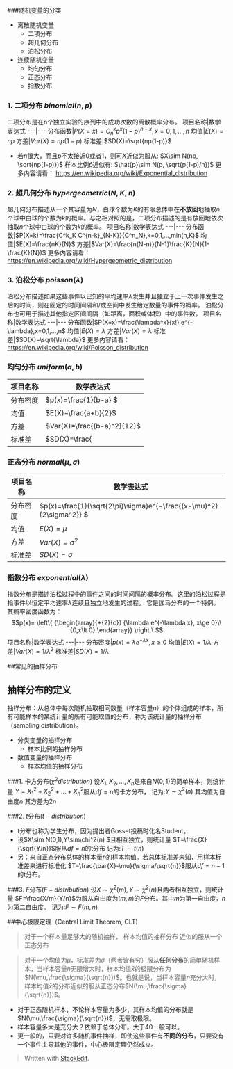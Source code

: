 ###随机变量的分类
- 离散随机变量
  - 二项分布
  - 超几何分布
  - 泊松分布 
- 连续随机变量
  - 均匀分布
  - 正态分布
  - 指数分布 

### 1. 二项分布 $binomial(n,p)$
二项分布是在n个独立实验的序列中的成功次数的离散概率分布。
项目名称|数学表达式
---|---
分布函数|$P(X=x)=C^x_n p^x(1-p)^{n-x},x=0,1,...,n$
均值|$E(X)=np$
方差|$Var(X)=np(1-p)$
标准差|$SD(X)=\sqrt{np(1-p)}$

- 若$n$很大，而且$p$不太接近0或者1，则可$X$近似为服从:
$X\sim N(np, \sqrt{np(1-p)})$
样本比例$\hat{p}$近似有:
$\hat{p}\sim N(p, \sqrt{p(1-p)/n})$
更多内容请看：
https://en.wikipedia.org/wiki/Exponential_distribution

### 2. 超几何分布 $hypergeometric(N,K,n)$
超几何分布描述从一个其容量为$N$，白球个数为$K$的有限总体中在**不放回**地抽取$n$个球中白球的个数为$k$的概率。与之相对照的是，二项分布描述的是有放回地依次抽取$n$个球中白球的个数为$k$的概率。
项目名称|数学表达式
---|---
分布函数|$P(X=k)=\frac{C^k_K C^{n-k}_{N-K}}{C^n_N},k=0,1,...,min(n,K)$
均值|$E(X)=\frac{nK}{N}$
方差|$Var(X)=\frac{n(N-n)}{N-1}\frac{K}{N}(1-\frac{K}{N})$
更多内容请看：
https://en.wikipedia.org/wiki/Hypergeometric_distribution


### 3. 泊松分布 $poisson(\lambda)$
 泊松分布描述如果这些事件以已知的平均速率$\lambda$发生并且独立于上一次事件发生之后的时间，则在固定的时间间隔和/或空间中发生给定数量的事件的概率。 泊松分布也可用于描述其他指定区间间隔（如距离，面积或体积）中的事件数。
项目名称|数学表达式
---|---
分布函数|$P(X=x)=\frac{\lambda^x}{x!} e^{-\lambda},x=0,1,...,n$
均值|$E(X)=\lambda$
方差|$Var(X)=\lambda$
标准差|$SD(X)=\sqrt{\lambda}$
更多内容请看：https://en.wikipedia.org/wiki/Poisson_distribution

### 均匀分布 $uniform(a, b)$

项目名称|数学表达式
---|---
分布密度|$p(x)=\frac{1}{b-a} $
均值|$E(X)=\frac{a+b}{2}$
方差|$Var(X)=\frac{(b-a)^2}{12}$
标准差|$SD(X)=\frac{|b-a|}{\sqrt{12}}$

### 正态分布 $normal(\mu,\sigma)$

项目名称|数学表达式
---|---
分布密度|$p(x)=\frac{1}{\sqrt{2\pi}\sigma}e^{-\frac{(x-\mu)^2}{2\sigma^2}} $
均值|$E(X)=\mu$
方差|$Var(X)=\sigma^2$
标准差|$SD(X)=\sigma$

### 指数分布 $exponential(\lambda)$
指数分布是描述泊松过程中的事件之间的时间间隔的概率分布。这里的泊松过程是指事件以恒定平均速率$\lambda$连续且独立地发生的过程。 它是伽马分布的一个特例。
其概率密度函数为：
$$p(x)= \left\{ {\begin{array}{*{2}{c}}
{\lambda e^{-\lambda x}, x\ge 0}\\
{0,x\lt 0}
\end{array}} \right.\
$$
项目名称|数学表达式
---|---
分布密度|$p(x)=\lambda e^{-\lambda x},x\ge 0$
均值|$E(X)=1/\lambda$
方差|$Var(X)=1/\lambda^2$
标准差|$SD(X)=1/\lambda$


##常见的抽样分布
## 抽样分布的定义
抽样分布：从总体中每次随机抽取相同数量（样本容量n）的个体组成的样本，所有可能样本的某统计量的所有可能取值的分布，称为该统计量的抽样分布（sampling distribution）。

- 分类变量的抽样分布
   - 样本比例的抽样分布
- 数值变量的抽样分布
   - 样本均值的抽样分布
   
###1. 卡方分布$(\chi^2 distribution)$
设$X_1,X_2,...,X_n$是来自$N(0,1)$的简单样本，则统计量
$Y=X_1^2+X_2^2+...+X_n^2$服从$df=n$的卡方分布，
记为:$Y \sim \chi^2(n)$
其均值为自由度$n$
其方差为$2n$


###2. $t$分布$(t-distribution)$
- t分布也称为学生分布，因为提出者Gosset投稿时化名Student。
- 设$X\sim N(0,1),Y\sim\chi^2(n) $且相互独立，则统计量
$T=\frac{X}{\sqrt{Y/n}}$服从$df=n$的t分布
记为:$T\sim t(n)$
- 另：来自正态分布总体的样本量$n$的样本均值。若总体标准差未知，用样本标准差来进行标准化
$T=\frac{\bar{X}-\mu}{\sigma/\sqrt{n}}$服从$df=n-1$的t分布。

###3. $F$分布$(F-distribution)$
设$X\sim \chi^2(m),Y\sim \chi^2(n)$且两者相互独立，则统计量
$F=\frac{X/m}{Y/n}$为服从自由度为$(m,n)$的$F$分布。其中$m$为第一自由度，$n$为第二自由度。
记为:$F\sim F(m,n)$


##中心极限定理（Central Limit Theorem, CLT)
>对于一个样本量足够大的随机抽样， 样本均值的抽样分布
近似的服从一个正态分布

>对于一个均值为$\mu$，标准差为$\sigma$（两者皆有穷）服从**任何分布**的简单随机样本，当样本容量$n$无限增大时，样本均值$\bar{x}$的极限分布为$N(\mu,\frac{\sigma}{\sqrt{n}})$。也就是说，当样本容量$n$充分大时，样本均值$\bar{x}$的分布近似的服从正态分布$N(\mu,\frac{\sigma}{\sqrt{n}})$。

- 对于正态随机样本，不论样本容量为多少，其样本均值的分布就是$N(\mu,\frac{\sigma}{\sqrt{n}})$，无需取极限。
- 样本容量多大是充分大？依赖于总体分布。大于40一般可以。
- 更一般的，只要对许多随机事件抽样，即使这些事件有**不同的分布**，只要没有一个事件主导其他的事件，中心极限定理仍然成立。
> Written with [StackEdit](https://stackedit.io/).
